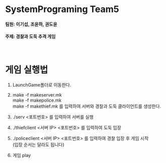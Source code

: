 # SystemPrograming Team5
#### 팀원: 이기섭, 조윤하, 권도윤
#### 주제: 경찰과 도둑 추격 게임

<br>

# 게임 실행법
1. LaunchGame폴더로 이동한다.
2. make -f makeserver.mk<br>make -f makepolice.mk<br>make -f makethief.mk 를 입력하여 서버와 경찰과 도둑 클라이언트를 생성한다.

3. ./serv <포트번호> 를 입력하여 서버를 실행
4. ./thiefclient <서버 IP> <포트번호> 를 입력하여 도둑 입장
5. ./policeclient <서버 IP> <포트번호> 를 입력하여 경찰 입장 후 게임 시작 <br>(입장 순서는 달라도 됩니다)
6. 게임 play
